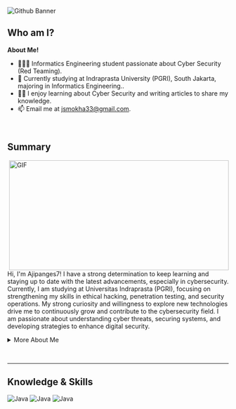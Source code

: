   <p><img src="https://github.com/user-attachments/assets/d694f168-4d7f-4bef-b927-a605dbed4558" alt="Github Banner"></p>
<h2 id="who-am-i">Who am I?</h2>
<p><strong>About Me!</strong></p>
<ul>
<li>👨🏽‍💻 Informatics Engineering student passionate about Cyber Security (Red Teaming).</li>
<li>🌱 Currently studying at Indraprasta University (PGRI), South Jakarta, majoring in Informatics Engineering..</li>
<li>✍🏽  I enjoy learning about Cyber Security and writing articles to share my knowledge.</li>
<li>📫 Email me at <a href="mailto:jsmokha33@gmail.com">jsmokha33@gmail.com</a>.</li>
</ul>
<br>
<h2 id="who-am-i">Summary</h2>
  <p><img align="right" height="250px" width="500px" alt="GIF" src="https://github.com/user-attachments/assets/a1b957f2-e1a2-4925-b5be-b02b96261acd"></p>
<p>
  Hi, I'm Ajipanges7! I have a strong determination to keep learning and staying up to date with the latest advancements, especially in cybersecurity. Currently, I am studying at Universitas Indraprasta (PGRI), focusing on strengthening my skills in ethical hacking, penetration testing, and security operations. My strong curiosity and willingness to explore new technologies drive me to continuously grow and contribute to the cybersecurity field. I am passionate about understanding cyber threats, securing systems, and developing strategies to enhance digital security.</p>
<details>
  <summary>
    More About Me
  </summary>
  <ul>
<li><strong>Name</strong>: Aji Pangestu </li>
<li><strong>From</strong>: Indonesia </li>
<li><strong>Bug Hunter | Cyber Security Learner</strong></li>
<li>Improving Knowledge in <strong>Website Development & Peneration Tester </strong></li>
</ul>
</details>
  </p>
  <br>
  <hr>
<h2 id="who-am-i">Knowledge & Skills</h2>
<p><img src="https://img.shields.io/badge/Kali%20Linux-557C94?style=for-the-badge&logo=kali-linux&logoColor=white" alt="Java">
  <img src="https://img.shields.io/badge/Metasploit-1572B6?style=for-the-badge&logo=metasploit&logoColor=white" alt="Java">
  <img src="https://img.shields.io/badge/Burp%20Suite-FE7A16?style=for-the-badge&logo=burp-suite&logoColor=white" alt="Java">
 
</p>



